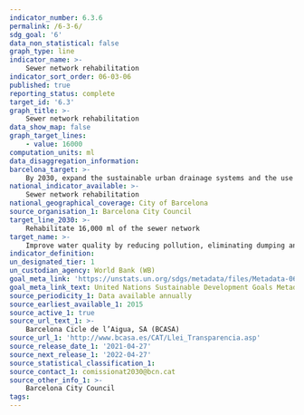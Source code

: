 ```yaml
---
indicator_number: 6.3.6
permalink: /6-3-6/
sdg_goal: '6'
data_non_statistical: false
graph_type: line
indicator_name: >-
    Sewer network rehabilitation
indicator_sort_order: 06-03-06
published: true
reporting_status: complete
target_id: '6.3'
graph_title: >-
    Sewer network rehabilitation
data_show_map: false
graph_target_lines:
    - value: 16000 
computation_units: ml
data_disaggregation_information: 
barcelona_target: >-
    By 2030, expand the sustainable urban drainage systems and the use of groundwater
national_indicator_available: >-
    Sewer network rehabilitation
national_geographical_coverage: City of Barcelona
source_organisation_1: Barcelona City Council
target_line_2030: >-
    Rehabilitate 16,000 ml of the sewer network
target_name: >-
    Improve water quality by reducing pollution, eliminating dumping and minimising the release of hazardous chemicals and materials, halving the proportion of untreated wastewater and substantially increasing recycling and safe reuse worldwide
indicator_definition:
un_designated_tier: 1
un_custodian_agency: World Bank (WB)
goal_meta_link: 'https://unstats.un.org/sdgs/metadata/files/Metadata-06-03-01.pdf'
goal_meta_link_text: United Nations Sustainable Development Goals Metadata (pdf 894kB)
source_periodicity_1: Data available annually
source_earliest_available_1: 2015
source_active_1: true
source_url_text_1: >-
    Barcelona Cicle de l’Aigua, SA (BCASA)
source_url_1: 'http://www.bcasa.es/CAT/Llei_Transparencia.asp' 
source_release_date_1: '2021-04-27'
source_next_release_1: '2022-04-27'
source_statistical_classification_1: 
source_contact_1: comissionat2030@bcn.cat
source_other_info_1: >-
    Barcelona City Council
tags:
---
```

